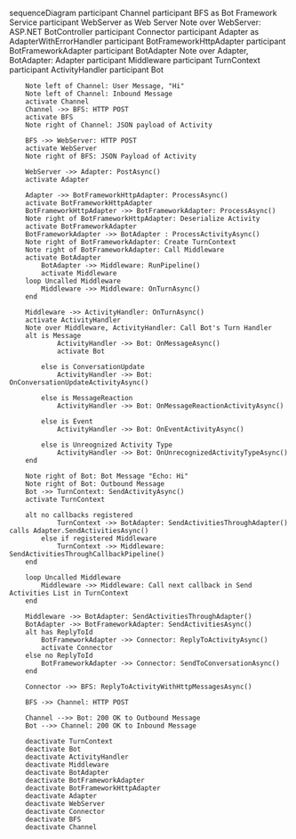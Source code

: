  sequenceDiagram
        participant Channel
        participant BFS as Bot Framework Service
        participant WebServer as Web Server
        Note over WebServer: ASP.NET BotController
        participant Connector
        participant Adapter as AdapterWithErrorHandler
        participant BotFrameworkHttpAdapter
        participant BotFrameworkAdapter
        participant BotAdapter
        Note over Adapter, BotAdapter: Adapter
        participant Middleware
        participant TurnContext
        participant ActivityHandler
        participant Bot

        Note left of Channel: User Message, "Hi"
        Note left of Channel: Inbound Message
        activate Channel
        Channel ->> BFS: HTTP POST
        activate BFS
        Note right of Channel: JSON payload of Activity

        BFS ->> WebServer: HTTP POST
        activate WebServer
        Note right of BFS: JSON Payload of Activity

        WebServer ->> Adapter: PostAsync()
        activate Adapter
        
        Adapter ->> BotFrameworkHttpAdapter: ProcessAsync()
        activate BotFrameworkHttpAdapter
        BotFrameworkHttpAdapter ->> BotFrameworkAdapter: ProcessAsync()
        Note right of BotFrameworkHttpAdapter: Deserialize Activity
        activate BotFrameworkAdapter
        BotFrameworkAdapter ->> BotAdapter : ProcessActivityAsync()
        Note right of BotFrameworkAdapter: Create TurnContext
        Note right of BotFrameworkAdapter: Call Middleware
        activate BotAdapter
            BotAdapter ->> Middleware: RunPipeline()
            activate Middleware
        loop Uncalled Middleware
            Middleware ->> Middleware: OnTurnAsync()
        end

        Middleware ->> ActivityHandler: OnTurnAsync()
        activate ActivityHandler
        Note over Middleware, ActivityHandler: Call Bot's Turn Handler
        alt is Message
                ActivityHandler ->> Bot: OnMessageAsync()
                activate Bot
            
            else is ConversationUpdate
                ActivityHandler ->> Bot: OnConversationUpdateActivityAsync()
            
            else is MessageReaction
                ActivityHandler ->> Bot: OnMessageReactionActivityAsync()
            
            else is Event
                ActivityHandler ->> Bot: OnEventActivityAsync()
            
            else is Unreognized Activity Type
                ActivityHandler ->> Bot: OnUnrecognizedActivityTypeAsync()
        end

        Note right of Bot: Bot Message "Echo: Hi"
        Note right of Bot: Outbound Message
        Bot ->> TurnContext: SendActivityAsync()
        activate TurnContext

        alt no callbacks registered
                TurnContext ->> BotAdapter: SendActivitiesThroughAdapter() calls Adapter.SendActivitiesAsync()
            else if registered Middleware
                TurnContext ->> Middleware: SendActivitiesThroughCallbackPipeline()
        end

        loop Uncalled Middleware
            Middleware ->> Middleware: Call next callback in Send Activities List in TurnContext
        end

        Middleware ->> BotAdapter: SendActivitiesThroughAdapter() 
        BotAdapter ->> BotFrameworkAdapter: SendActivitiesAsync()
        alt has ReplyToId
            BotFrameworkAdapter ->> Connector: ReplyToActivityAsync() 
            activate Connector
        else no ReplyToId
            BotFrameworkAdapter ->> Connector: SendToConversationAsync()
        end

        Connector ->> BFS: ReplyToActivityWithHttpMessagesAsync()

        BFS ->> Channel: HTTP POST

        Channel -->> Bot: 200 OK to Outbound Message
        Bot -->> Channel: 200 OK to Inbound Message

        deactivate TurnContext
        deactivate Bot
        deactivate ActivityHandler
        deactivate Middleware
        deactivate BotAdapter
        deactivate BotFrameworkAdapter
        deactivate BotFrameworkHttpAdapter
        deactivate Adapter
        deactivate WebServer
        deactivate Connector
        deactivate BFS
        deactivate Channel